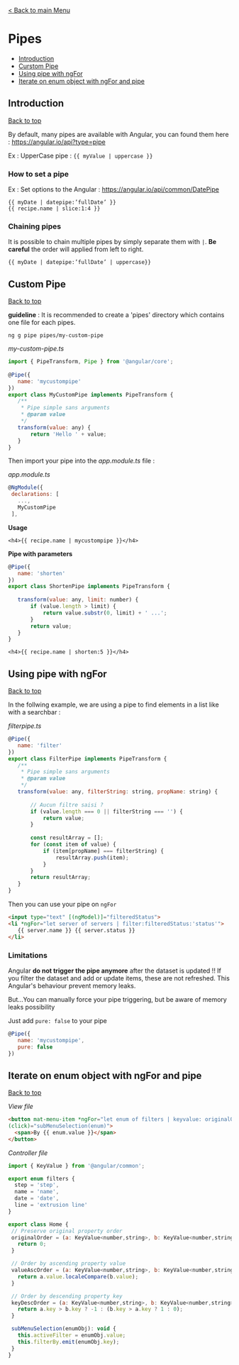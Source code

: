 [< Back to main Menu](https://github.com/gsoulie/Mobile-App-Development/blob/master/angular-sheet.md)    

# Pipes    

* [Introduction](#introduction)     
* [Curstom Pipe](#custom-pipe)    
* [Using pipe with ngFor](#using-pipe-with-ngfor)    
* [Iterate on enum object with ngFor and pipe](#iterate-on-enum-object-with-ngfor-and-pipe)        

## Introduction
[Back to top](#pipes) 

By default, many pipes are available with Angular, you can found them here : https://angular.io/api?type=pipe

Ex : UpperCase pipe : ```{{ myValue | uppercase }}```

### How to set a pipe

Ex : Set options to the Angular : https://angular.io/api/common/DatePipe

```
{{ myDate | datepipe:’fullDate’ }}
{{ recipe.name | slice:1:4 }}
```

### Chaining pipes

It is possible to chain multiple pipes by simply separate them with ```|```. **Be careful** the order will applied from left to right.

```
{{ myDate | datepipe:’fullDate’ | uppercase}}
```

## Custom Pipe
[Back to top](#pipes) 

**guideline** : It is recommended to create a 'pipes' directory which contains one file for each pipes.

```ng g pipe pipes/my-custom-pipe```

*my-custom-pipe.ts*

```javascript
import { PipeTransform, Pipe } from '@angular/core';
 
@Pipe({
   name: 'mycustompipe'
})
export class MyCustomPipe implements PipeTransform {
   /**
    * Pipe simple sans arguments
    * @param value
    */
   transform(value: any) {
       return 'Hello ' + value;
   }
}
```

Then import your pipe into the *app.module.ts* file :

*app.module.ts*

```javascript
@NgModule({
 declarations: [
   ...,
   MyCustomPipe
 ],
 ```

**Usage**

```
<h4>{{ recipe.name | mycustompipe }}</h4>
```

**Pipe with parameters**

```javascript
@Pipe({
   name: 'shorten'
})
export class ShortenPipe implements PipeTransform {
 
   transform(value: any, limit: number) {
       if (value.length > limit) {
           return value.substr(0, limit) + ' ...';
       }
       return value;
   }
}
```

```
<h4>{{ recipe.name | shorten:5 }}</h4>
```

## Using pipe with ngFor
[Back to top](#pipes) 

In the follwing example, we are using a pipe to find elements in a list like with a searchbar :

*filterpipe.ts*

```javascript
@Pipe({
   name: 'filter'
})
export class FilterPipe implements PipeTransform {
   /**
    * Pipe simple sans arguments
    * @param value
    */
   transform(value: any, filterString: string, propName: string) {
 
       // Aucun filtre saisi ?
       if (value.length === 0 || filterString === '') {
           return value;
       }
 
       const resultArray = [];
       for (const item of value) {
           if (item[propName] === filterString) {
               resultArray.push(item);
           }
       }
       return resultArray;
   }
}
```

Then you can use your pipe on ```ngFor```

```html
<input type="text" [(ngModel)]="filteredStatus">
<li *ngFor="let server of servers | filter:filteredStatus:'status'">
   {{ server.name }} {{ server.status }}
</li>
```

### Limitations

Angular **do not trigger the pipe anymore** after the dataset is updated !! If you filter the dataset and add or update items, these are not refreshed.
This Angular's behaviour prevent memory leaks.

But...You can manually force your pipe triggering, but be aware of memory leaks possibility

Just add ```pure: false``` to your pipe

```javascript
@Pipe({
   name: 'mycustompipe',
   pure: false
})
```

## Iterate on enum object with ngFor and pipe
[Back to top](#pipes) 

*View file*

````html
<button mat-menu-item *ngFor="let enum of filters | keyvalue: originalOrder"
(click)="subMenuSelection(enum)">
  <span>By {{ enum.value }}</span>
</button>
````

*Controller file*

````javascript
import { KeyValue } from '@angular/common';

export enum filters {
  step = 'step',
  name = 'name',
  date = 'date',
  line = 'extrusion line'
}

export class Home {
 // Preserve original property order
 originalOrder = (a: KeyValue<number,string>, b: KeyValue<number,string>): number => {
   return 0;
 }

 // Order by ascending property value
 valueAscOrder = (a: KeyValue<number,string>, b: KeyValue<number,string>): number => {
   return a.value.localeCompare(b.value);
 }

 // Order by descending property key
 keyDescOrder = (a: KeyValue<number,string>, b: KeyValue<number,string>): number => {
   return a.key > b.key ? -1 : (b.key > a.key ? 1 : 0);
 }

 subMenuSelection(enumObj): void {
   this.activeFilter = enumObj.value;
   this.filterBy.emit(enumObj.key);
 }
}
````
